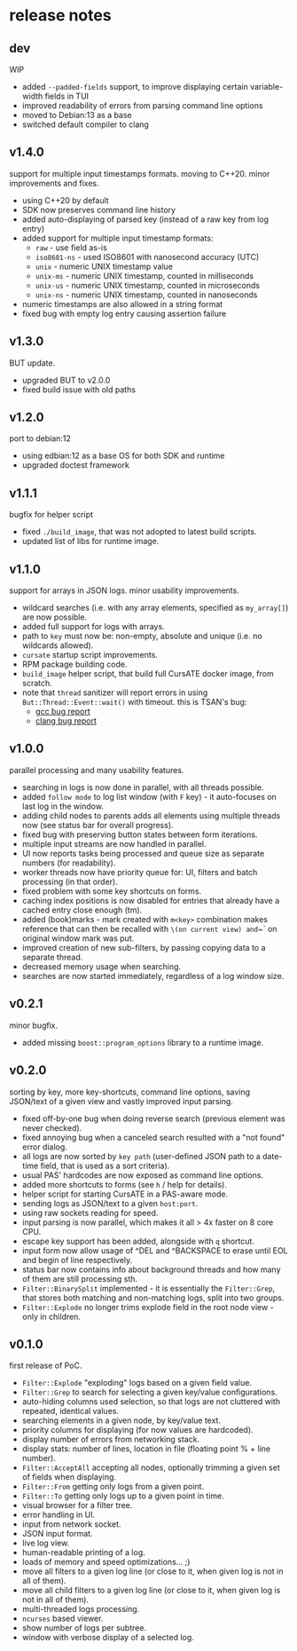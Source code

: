 # release notes

## dev
WIP

* added `--padded-fields` support, to improve displaying certain variable-width fields in TUI
* improved readability of errors from parsing command line options
* moved to Debian:13 as a base
* switched default compiler to clang


## v1.4.0
support for multiple input timestamps formats.
moving to C++20.
minor improvements and fixes.

* using C++20 by default
* SDK now preserves command line history
* added auto-displaying of parsed key (instead of a raw key from log entry)
* added support for multiple input timestamp formats:
  * `raw` - use field as-is
  * `iso8601-ns` - used ISO8601 with nanosecond accuracy (UTC)
  * `unix` - numeric UNIX timestamp value
  * `unix-ms` - numeric UNIX timestamp, counted in milliseconds
  * `unix-us` - numeric UNIX timestamp, counted in microseconds
  * `unix-ns` - numeric UNIX timestamp, counted in nanoseconds
* numeric timestamps are also allowed in a string format
* fixed bug with empty log entry causing assertion failure


## v1.3.0
BUT update.

* upgraded BUT to v2.0.0
* fixed build issue with old paths


## v1.2.0
port to debian:12

* using edbian:12 as a base OS for both SDK and runtime
* upgraded doctest framework


## v1.1.1
bugfix for helper script

* fixed `./build_image`, that was not adopted to latest build scripts.
* updated list of libs for runtime image.


## v1.1.0
support for arrays in JSON logs.
minor usability improvements.

* wildcard searches (i.e. with any array elements, specified as `my_array[]`) are now possible.
* added full support for logs with arrays.
* path to `key` must now be: non-empty, absolute and unique (i.e. no wildcards allowed).
* `cursate` startup script improvements.
* RPM package building code.
* `build_image` helper script, that build full CursATE docker image, from scratch.
* note that `thread` sanitizer will report errors in using `But::Thread::Event::wait()` with timeout. this is TSAN's bug:
  - [gcc bug report](https://gcc.gnu.org/bugzilla/show_bug.cgi?id=101978)
  - [clang bug report](https://github.com/google/sanitizers/issues/1259)


## v1.0.0
parallel processing and many usability features.

* searching in logs is now done in parallel, with all threads possible.
* added `follow mode` to log list window (with `F` key) - it auto-focuses on last log in the window.
* adding child nodes to parents adds all elements using multiple threads now (see status bar for overall progress).
* fixed bug with preserving button states between form iterations.
* multiple input streams are now handled in parallel.
* UI now reports tasks being processed and queue size as separate numbers (for readability).
* worker threads now have priority queue for: UI, filters and batch processing (in that order).
* fixed problem with some key shortcuts on forms.
* caching index positions is now disabled for entries that already have a cached entry close enough (tm).
* added (book)marks - mark created with `m<key>` combination makes reference that can then be recalled with `\`<key>` (on current view) and `~<key>` on original window mark was put.
* improved creation of new sub-filters, by passing copying data to a separate thread.
* decreased memory usage when searching.
* searches are now started immediately, regardless of a log window size.


## v0.2.1
minor bugfix.

* added missing `boost::program_options` library to a runtime image.


## v0.2.0
sorting by key, more key-shortcuts, command line options, saving JSON/text of a given view and vastly improved input parsing.

* fixed off-by-one bug when doing reverse search (previous element was never checked).
* fixed annoying bug when a canceled search resulted with a "not found" error dialog.
* all logs are now sorted by `key path` (user-defined JSON path to a date-time field, that is used as a sort criteria).
* usual PAS' hardcodes are now exposed as command line options.
* added more shortcuts to forms (see `h` / help for details).
* helper script for starting CursATE in a PAS-aware mode.
* sending logs as JSON/text to a given `host:port`.
* using raw sockets reading for speed.
* input parsing is now parallel, which makes it all > 4x faster on 8 core CPU.
* escape key support has been added, alongside with `q` shortcut.
* input form now allow usage of ^DEL and ^BACKSPACE to erase until EOL and begin of line respectively.
* status bar now contains info about background threads and how many of them are still processing sth.
* `Filter::BinarySplit` implemented - it is essentially the `Filter::Grep`, that stores both matching and non-matching logs, split into two groups.
* `Filter::Explode` no longer trims explode field in the root node view - only in children.


## v0.1.0
first release of PoC.

* `Filter::Explode` "exploding" logs based on a given field value.
* `Filter::Grep` to search for selecting a given key/value configurations.
* auto-hiding columns used selection, so that logs are not cluttered with repeated, identical values.
* searching elements in a given node, by key/value text.
* priority columns for displaying (for now values are hardcoded).
* display number of errors from networking stack.
* display stats: number of lines, location in file (floating point % + line number).
* `Filter::AcceptAll` accepting all nodes, optionally trimming a given set of fields when displaying.
* `Filter::From` getting only logs from a given point.
* `Filter::To` getting only logs up to a given point in time.
* visual browser for a filter tree.
* error handling in UI.
* input from network socket.
* JSON input format.
* live log view.
* human-readable printing of a log.
* loads of memory and speed optimizations... ;)
* move all filters to a given log line (or close to it, when given log is not in all of them).
* move all child filters to a given log line (or close to it, when given log is not in all of them).
* multi-threaded logs processing.
* `ncurses` based viewer.
* show number of logs per subtree.
* window with verbose display of a selected log.
